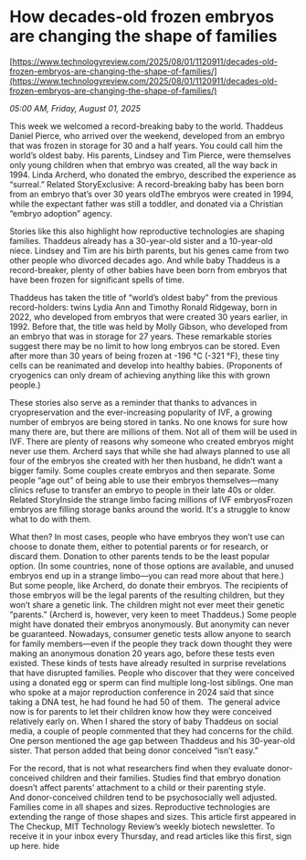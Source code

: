 # How decades-old frozen embryos are changing the shape of families

[https://www.technologyreview.com/2025/08/01/1120911/decades-old-frozen-embryos-are-changing-the-shape-of-families/](https://www.technologyreview.com/2025/08/01/1120911/decades-old-frozen-embryos-are-changing-the-shape-of-families/)

*05:00 AM, Friday, August 01, 2025*

This week we welcomed a record-breaking baby to the world. Thaddeus Daniel Pierce, who arrived over the weekend, developed from an embryo that was frozen in storage for 30 and a half years. You could call him the world’s oldest baby. His parents, Lindsey and Tim Pierce, were themselves only young children when that embryo was created, all the way back in 1994. Linda Archerd, who donated the embryo, described the experience as “surreal.” Related StoryExclusive: A record-breaking baby has been born from an embryo that’s over 30 years oldThe embryos were created in 1994, while the expectant father was still a toddler, and donated via a Christian “embryo adoption” agency.

Stories like this also highlight how reproductive technologies are shaping families. Thaddeus already has a 30-year-old sister and a 10-year-old niece. Lindsey and Tim are his birth parents, but his genes came from two other people who divorced decades ago. And while baby Thaddeus is a record-breaker, plenty of other babies have been born from embryos that have been frozen for significant spells of time.

Thaddeus has taken the title of “world’s oldest baby” from the previous record-holders: twins Lydia Ann and Timothy Ronald Ridgeway, born in 2022, who developed from embryos that were created 30 years earlier, in 1992. Before that, the title was held by Molly Gibson, who developed from an embryo that was in storage for 27 years. These remarkable stories suggest there may be no limit to how long embryos can be stored. Even after more than 30 years of being frozen at -196 °C (-321 °F), these tiny cells can be reanimated and develop into healthy babies. (Proponents of cryogenics can only dream of achieving anything like this with grown people.)

These stories also serve as a reminder that thanks to advances in cryopreservation and the ever-increasing popularity of IVF, a growing number of embryos are being stored in tanks. No one knows for sure how many there are, but there are millions of them. Not all of them will be used in IVF. There are plenty of reasons why someone who created embryos might never use them. Archerd says that while she had always planned to use all four of the embryos she created with her then husband, he didn’t want a bigger family. Some couples create embryos and then separate. Some people “age out” of being able to use their embryos themselves—many clinics refuse to transfer an embryo to people in their late 40s or older. Related StoryInside the strange limbo facing millions of IVF embryosFrozen embryos are filling storage banks around the world. It's a struggle to know what to do with them.

What then? In most cases, people who have embryos they won’t use can choose to donate them, either to potential parents or for research, or discard them. Donation to other parents tends to be the least popular option. (In some countries, none of those options are available, and unused embryos end up in a strange limbo—you can read more about that here.) But some people, like Archerd, do donate their embryos. The recipients of those embryos will be the legal parents of the resulting children, but they won’t share a genetic link. The children might not ever meet their genetic “parents.” (Archerd is, however, very keen to meet Thaddeus.) Some people might have donated their embryos anonymously. But anonymity can never be guaranteed. Nowadays, consumer genetic tests allow anyone to search for family members—even if the people they track down thought they were making an anonymous donation 20 years ago, before these tests even existed. These kinds of tests have already resulted in surprise revelations that have disrupted families. People who discover that they were conceived using a donated egg or sperm can find multiple long-lost siblings. One man who spoke at a major reproduction conference in 2024 said that since taking a DNA test, he had found he had 50 of them.  The general advice now is for parents to let their children know how they were conceived relatively early on. When I shared the story of baby Thaddeus on social media, a couple of people commented that they had concerns for the child. One person mentioned the age gap between Thaddeus and his 30-year-old sister. That person added that being donor conceived “isn’t easy.”

For the record, that is not what researchers find when they evaluate donor-conceived children and their families. Studies find that embryo donation doesn’t affect parents’ attachment to a child or their parenting style. And donor-conceived children tend to be psychosocially well adjusted. Families come in all shapes and sizes. Reproductive technologies are extending the range of those shapes and sizes. This article first appeared in The Checkup, MIT Technology Review’s weekly biotech newsletter. To receive it in your inbox every Thursday, and read articles like this first, sign up here. hide

